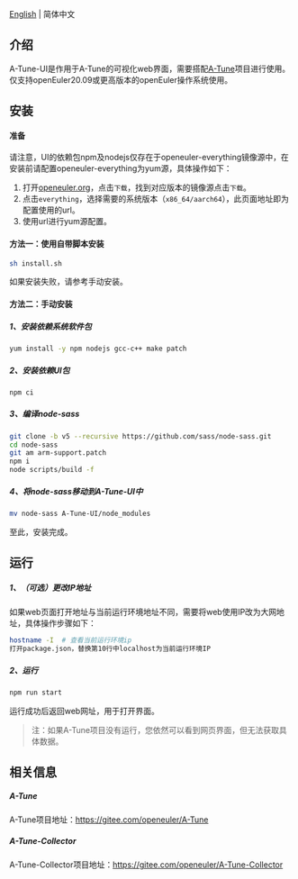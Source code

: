 [English](./README.en.md) | 简体中文

## 介绍

A-Tune-UI是作用于A-Tune的可视化web界面，需要搭配[A-Tune](https://gitee.com/openeuler/A-Tune)项目进行使用。  
仅支持openEuler20.09或更高版本的openEuler操作系统使用。



## 安装

#### 准备

请注意，UI的依赖包npm及nodejs仅存在于openeuler-everything镜像源中，在安装前请配置openeuler-everything为yum源，具体操作如下：  
  
1. 打开[openeuler.org](https://openeuler.org/zh/)，点击`下载`，找到对应版本的镜像源点击`下载`。  
2. 点击`everything`，选择需要的系统版本（`x86_64/aarch64`），此页面地址即为配置使用的url。  
3. 使用url进行yum源配置。  


#### 方法一：使用自带脚本安装

```bash
sh install.sh
```
如果安装失败，请参考手动安装。


#### 方法二：手动安装

##### 1、安装依赖系统软件包

```bash
yum install -y npm nodejs gcc-c++ make patch
```

##### 2、安装依赖UI包

```bash
npm ci
```
##### 3、编译node-sass

```bash
git clone -b v5 --recursive https://github.com/sass/node-sass.git
cd node-sass
git am arm-support.patch
npm i
node scripts/build -f
```

##### 4、将node-sass移动到A-Tune-UI中

```bash
mv node-sass A-Tune-UI/node_modules
```

至此，安装完成。



## 运行

##### 1、（可选）更改IP地址

如果web页面打开地址与当前运行环境地址不同，需要将web使用IP改为大网地址，具体操作步骤如下：
```bash
hostname -I  # 查看当前运行环境ip
打开package.json，替换第10行中localhost为当前运行环境IP
```

##### 2、运行
```bash
npm run start
```
运行成功后返回web网址，用于打开界面。

> 注：如果A-Tune项目没有运行，您依然可以看到网页界面，但无法获取具体数据。



## 相关信息

##### A-Tune
A-Tune项目地址：https://gitee.com/openeuler/A-Tune

##### A-Tune-Collector
A-Tune-Collector项目地址：https://gitee.com/openeuler/A-Tune-Collector
